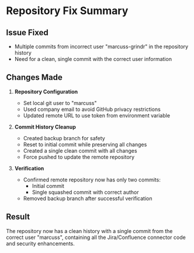 # Repository Fix Summary

## Issue Fixed
- Multiple commits from incorrect user "marcuss-grindr" in the repository history
- Need for a clean, single commit with the correct user information

## Changes Made
1. **Repository Configuration**
   - Set local git user to "marcuss"
   - Used company email to avoid GitHub privacy restrictions
   - Updated remote URL to use token from environment variable

2. **Commit History Cleanup**
   - Created backup branch for safety
   - Reset to initial commit while preserving all changes
   - Created a single clean commit with all changes
   - Force pushed to update the remote repository

3. **Verification**
   - Confirmed remote repository now has only two commits:
     - Initial commit
     - Single squashed commit with correct author
   - Removed backup branch after successful verification

## Result
The repository now has a clean history with a single commit from the correct user "marcuss", containing all the Jira/Confluence connector code and security enhancements.

